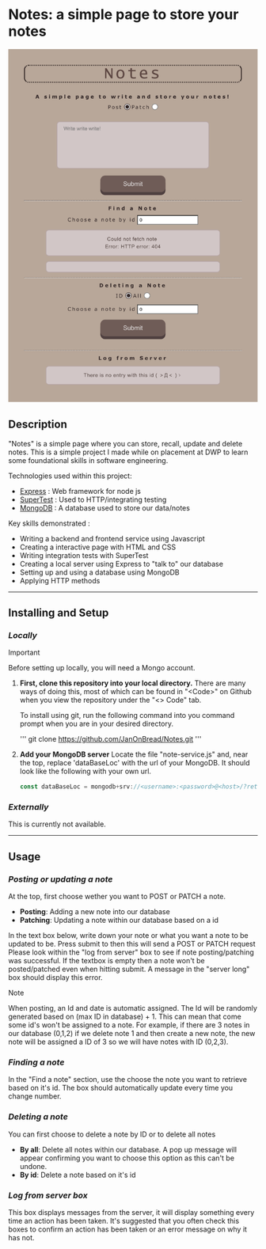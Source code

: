 # Notes: a simple page to store your notes

<img src="page.png" >

## Description

"Notes" is a simple page where you can store, recall, update and delete notes. This is a simple project I made while on placement at DWP to learn some foundational skills in software engineering.

Technologies used within this project:

- [Express](https://expressjs.com/) : Web framework for node js
- [SuperTest](https://www.npmjs.com/package/supertest) : Used to HTTP/integrating testing
- [MongoDB](https://www.mongodb.com/) : A database used to store our data/notes

Key skills demonstrated :

- Writing a backend and frontend service using Javascript
- Creating a interactive page with HTML and CSS
- Writing integration tests with SuperTest
- Creating a local server using Express to "talk to" our database
- Setting up and using a database using MongoDB
- Applying HTTP methods

---

## Installing and Setup

### _Locally_

> [!IMPORTANT]
> Before setting up locally, you will need a Mongo account.

1. **First, clone this repository into your local directory.**
   There are many ways of doing this, most of which can be found in "\<Code\>" on Github when you view the repository under the "<> Code" tab.

   To install using git, run the following command into you command prompt when you are in your desired directory.

   '''
   git clone https://github.com/JanOnBread/Notes.git
   '''

1. **Add your MongoDB server**
   Locate the file "note-service.js" and, near the top, replace 'dataBaseLoc' with the url of your MongoDB.
   It should look like the following with your own url.

   ```javascript
   const dataBaseLoc = mongodb+srv://<username>:<password>@<host>/?retryWrites=true&w=majority
   ```

### _Externally_

This is currently not available.

---

## Usage

### _Posting or updating a note_

At the top, first choose wether you want to POST or PATCH a note.

- **Posting**: Adding a new note into our database
- **Patching**: Updating a note within our database based on a id

In the text box below, write down your note or what you want a note to be updated to be. Press submit to then this will send a POST or PATCH request Please look within the "log from server" box to see if note posting/patching was successful.
If the textbox is empty then a note won't be posted/patched even when hitting submit. A message in the "server long" box should display this error.

> [!NOTE]
> When posting, an Id and date is automatic assigned. The Id will be randomly generated based on (max ID in database) + 1. This can mean that come some id's won't be assigned to a note. For example, if there are 3 notes in our database (0,1,2) if we delete note 1 and then create a new note, the new note will be assigned a ID of 3 so we will have notes with ID (0,2,3).

### _Finding a note_

In the "Find a note" section, use the choose the note you want to retrieve based on it's id. The box should automatically update every time you change number.

### _Deleting a note_

You can first choose to delete a note by ID or to delete all notes

- **By all**: Delete all notes within our database. A pop up message will appear confirming you want to choose this option as this can't be undone.
- **By id**: Delete a note based on it's id

### _Log from server box_

This box displays messages from the server, it will display something every time an action has been taken. It's suggested that you often check this boxes to confirm an action has been taken or an error message on why it has not.
